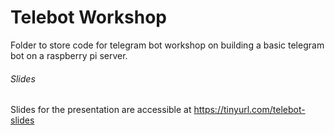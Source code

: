 # Telebot Workshop
Folder to store code for telegram bot workshop on building a basic telegram bot on a raspberry pi server.

###### Slides
Slides for the presentation are accessible at https://tinyurl.com/telebot-slides
